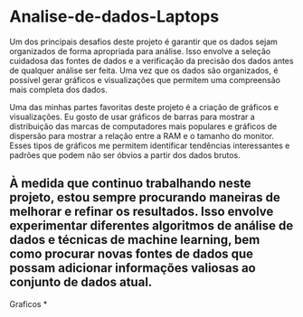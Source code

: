 # Analise-de-dados-Laptops
 
Um dos principais desafios deste projeto é garantir que os dados sejam organizados de forma apropriada para análise. Isso envolve a seleção cuidadosa das fontes de dados e a verificação da precisão dos dados antes de qualquer análise ser feita. Uma vez que os dados são organizados, é possível gerar gráficos e visualizações que permitem uma compreensão mais completa dos dados.

Uma das minhas partes favoritas deste projeto é a criação de gráficos e visualizações. Eu gosto de usar gráficos de barras para mostrar a distribuição das marcas de computadores mais populares e gráficos de dispersão para mostrar a relação entre a RAM e o tamanho do monitor. Esses tipos de gráficos me permitem identificar tendências interessantes e padrões que podem não ser óbvios a partir dos dados brutos.

À medida que continuo trabalhando neste projeto, estou sempre procurando maneiras de melhorar e refinar os resultados. Isso envolve experimentar diferentes algoritmos de análise de dados e técnicas de machine learning, bem como procurar novas fontes de dados que possam adicionar informações valiosas ao conjunto de dados atual.
----------------------------------------------------------------------------------------------------------------------------------------------------------------------
Graficos *
